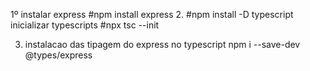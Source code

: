 1º instalar express 
#npm install express 
2. #npm install -D typescript
inicializar typescripts 
#npx tsc --init

 3. instalacao das tipagem do express no typescript
npm i --save-dev @types/express